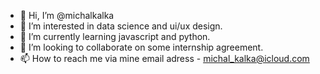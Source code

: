 - 👋 Hi, I’m @michalkalka
- 👀 I’m interested in data science and ui/ux design.
- 🌱 I’m currently learning javascript and python.
- 💞️ I’m looking to collaborate on some internship agreement.
- 📫 How to reach me via mine email adress - michal_kalka@icloud.com

<!---
michalkalka/michalkalka is a ✨ special ✨ repository because its `README.md` (this file) appears on your GitHub profile.
You can click the Preview link to take a look at your changes.
--->
